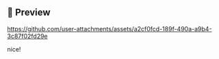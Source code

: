## 📸 Preview


https://github.com/user-attachments/assets/a2cf0fcd-189f-490a-a9b4-3c87f02fd29e

nice!
